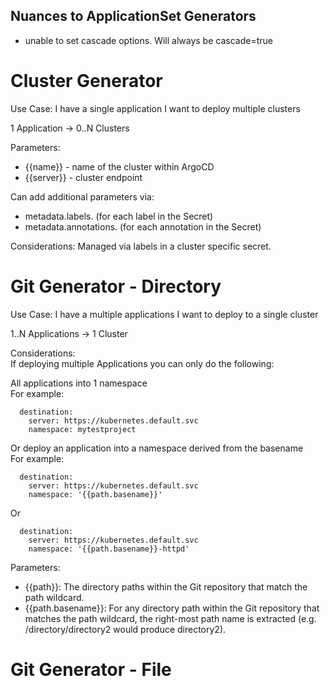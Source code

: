 ## Nuances to ApplicationSet Generators

* unable to set cascade options. Will always be cascade=true


# Cluster Generator
Use Case: I have a single application I want to deploy multiple clusters

1 Application -> 0..N Clusters  

Parameters:  
* {{name}} - name of the cluster within ArgoCD  
* {{server}} - cluster endpoint  

Can add additional parameters via:  

* metadata.labels.<key> (for each label in the Secret)  
* metadata.annotations.<key> (for each annotation in the Secret)  

Considerations: Managed via labels in a cluster specific secret.

# Git Generator - Directory

Use Case: I have a multiple applications I want to deploy to a single cluster

1..N Applications -> 1 Cluster  

Considerations:  
If deploying multiple Applications you can only do the following: 

All applications into 1 namespace  
For example:  

      destination:
        server: https://kubernetes.default.svc
        namespace: mytestproject

Or deploy an application into a namespace derived from the basename  
For example:  

      destination:
        server: https://kubernetes.default.svc
        namespace: '{{path.basename}}'  

Or

      destination:
        server: https://kubernetes.default.svc
        namespace: '{{path.basename}}-httpd'  
Parameters:  
* {{path}}: The directory paths within the Git repository that match the path wildcard.
* {{path.basename}}: For any directory path within the Git repository that matches the path wildcard, the right-most path name is extracted (e.g. /directory/directory2 would produce directory2).


# Git Generator - File  